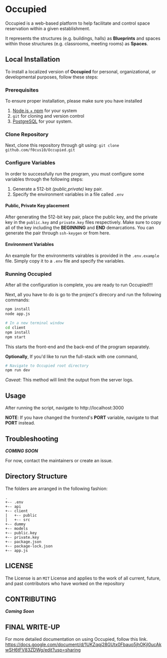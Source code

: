 # Occupied
Occupied is a web-based platform to help facilitate and control space reservation within a given establishment.

It represents the structures (e.g. buildings, halls) as **Blueprints** and spaces within those structures (e.g. classrooms, meeting rooms) as **Spaces**.

## Local Installation

To install a localized version of **Occupied** for personal, organizational, or developmental purposes, follow these steps:

### Prerequisites
To ensure proper installation, please make sure you have installed 
1. [Node.js + npm](https://nodejs.org/en/download/) for your system
2. `git` for cloning and version control
3. [PostgreSQL](https://www.postgresql.org/download/) for your system. 

### Clone Repository
Next, clone this repository through git using: `git clone github.com/f0cus10/Occupied.git`

### Configure Variables
In order to successfully run the program, you must configure some variables through the following steps:

1. Generate a 512-bit *(public,private)* key pair.
2. Specify the environment variables in a file called `.env`
 
#### Public, Private Key placement
After generating the 512-bit key pair, place the public key, and the private key in the `public.key` and `private.key` files respectively. Make sure to copy all of the key including
the **BEGINNING** and **END** demarcations. You can generate the pair through `ssh-keygen` or from here.

#### Environment Variables
An example for the environments vairables is provided in the `.env.example` file. Simply copy it to a `.env` file and specify the variables. 

### Running Occupied
After all the configuration is complete, you are ready to run Occupied!!!

Next, all you have to do is go to the project's direcory and run the following commands:
```bash
npm install
node app.js

# In a new terminal window
cd client
npm install
npm start
```

This starts the front-end and the back-end of the program separately. 

**Optionally**, If you'd like to run the full-stack with one command, 
```bash
# Navigate to Occupied root directory
npm run dev
```
*Caveat*: This method will limit the output from the server logs.


## Usage
After running the script, navigate to http://localhost:3000 

**NOTE**: If you have changed the frontend's **PORT** variable, navigate to that **PORT** instead. 

## Troubleshooting

***COMING SOON***

For now, contact the maintainers or create an issue. 

## Directory Structure

The folders are arranged in the following fashion:
```
.
+-- .env
+-- api
+-- client
|   +-- public
|   +-- src
+-- dummy
+-- models
+-- public.key
+-- private.key
+-- package.json
+-- package-lock.json
+-- app.js
```

## LICENSE
The License is an `MIT` License and applies to the work of all current, future, and past contributors who have worked on the repository

## CONTRIBUTING

***Coming Soon***

## FINAL WRITE-UP
For more detailed documentation on using Occupied, follow this link.
https://docs.google.com/document/d/1UKZqqj28GUtx0Fbauo5jhOKjl0ucAkwSH6tFV83ZDWg/edit?usp=sharing

